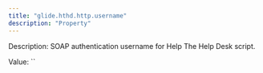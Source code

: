 ```yaml
---
title: "glide.hthd.http.username"
description: "Property"
---
```


Description: SOAP authentication username for Help The Help Desk script.

Value: ``
